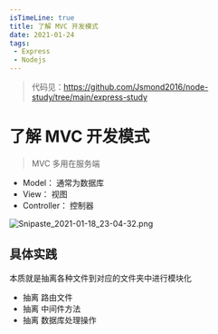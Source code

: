```yaml
---
isTimeLine: true
title: 了解 MVC 开发模式
date: 2021-01-24
tags:
 - Express
 - Nodejs
---
```


> 代码见：https://github.com/Jsmond2016/node-study/tree/main/express-study


# 了解 MVC 开发模式

> MVC 多用在服务端 

- Model： 通常为数据库
- View： 视图
- Controller： 控制器

![Snipaste_2021-01-18_23-04-32.png](https://s2.loli.net/2023/09/24/5agsor1ZyBf4Mn2.png)

## 具体实践

本质就是抽离各种文件到对应的文件夹中进行模块化

- 抽离 路由文件
- 抽离 中间件方法
- 抽离 数据库处理操作